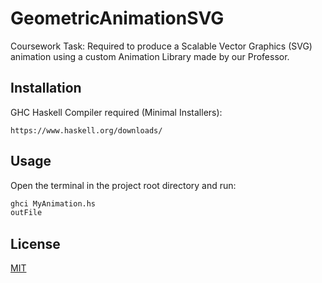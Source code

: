 # GeometricAnimationSVG

Coursework Task: Required to produce a Scalable Vector Graphics (SVG) animation using a custom Animation Library made by our Professor.

## Installation

GHC Haskell Compiler required (Minimal Installers):

```download
https://www.haskell.org/downloads/
```

## Usage
Open the terminal in the project root directory and run:

```haskell
ghci MyAnimation.hs
outFile
```

## License
[MIT](https://choosealicense.com/licenses/mit/)
